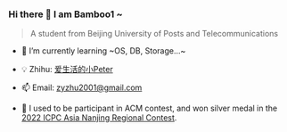 ### Hi there 👋 I am Bamboo1 ~
> A student from Beijing University of Posts and Telecommunications

- 🌱 I’m currently learning ~OS, DB, Storage...~

- 💡 Zhihu: [爱生活的小Peter](https://www.zhihu.com/people/zhu-zi-yi-47-6)

- 📫 Email: zyzhu2001@gmail.com

- 👯 I used to be participant in ACM contest, and won silver medal in the [2022 ICPC Asia Nanjing Regional Contest](https://www.zhihu.com/question/572113636/answer/2808109581).

  
<!--
**Nateiru/Nateiru** is a ✨ _special_ ✨ repository because its `README.md` (this file) appears on your GitHub profile.

Here are some ideas to get you started:

- 🔭 I’m currently working on ...
- 🌱 I’m currently learning ...
- 👯 I’m looking to collaborate on ...
- 🤔 I’m looking for help with ...
- 💬 Ask me about ...
- 📫 How to reach me: ...
- 😄 Pronouns: ...
- ⚡ Fun fact: ...
-->

